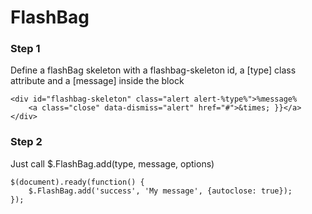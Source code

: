 # FlashBag


### Step 1

Define a flashBag skeleton with a flashbag-skeleton id, a [type] class attribute and a [message] inside the block

    <div id="flashbag-skeleton" class="alert alert-%type%">%message%
        <a class="close" data-dismiss="alert" href="#">&times; }}</a>
    </div>

### Step 2

Just call $.FlashBag.add(type, message, options)

    $(document).ready(function() {
        $.FlashBag.add('success', 'My message', {autoclose: true});
    });
